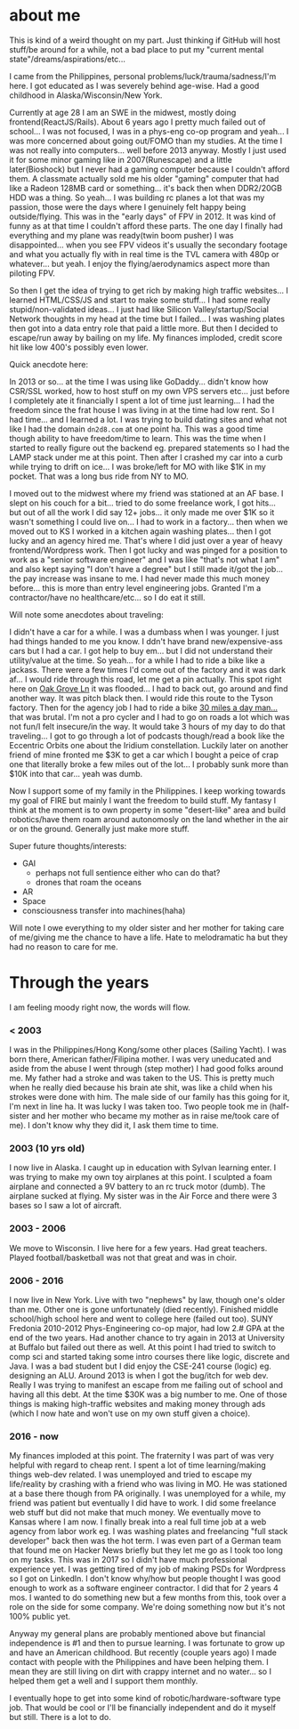 # about me
This is kind of a weird thought on my part. Just thinking if GitHub will host stuff/be around for a while, not a bad place to put my "current mental state"/dreams/aspirations/etc...

I came from the Philippines, personal problems/luck/trauma/sadness/I'm here. I got educated as I was severely behind age-wise. Had a good childhood in Alaska/Wisconsin/New York.

Currently at age 28 I am an SWE in the midwest, mostly doing frontend(ReactJS/Rails). About 6 years ago I pretty much failed out of school... I was not focused, I was in a phys-eng co-op program and yeah... I was more concerned about going out/FOMO than my studies. At the time I was not really into computers... well before 2013 anyway. Mostly I just used it for some minor gaming like in 2007(Runescape) and a little later(Bioshock) but I never had a gaming computer because I couldn't afford them. A classmate actually sold me his older "gaming" computer that had like a Radeon 128MB card or something... it's back then when DDR2/20GB HDD was a thing. So yeah... I was building rc planes a lot that was my passion, those were the days where I genuinely felt happy being outside/flying. This was in the "early days" of FPV in 2012. It was kind of funny as at that time I couldn't afford these parts. The one day I finally had everything and my plane was ready(twin boom pusher) I was disappointed... when you see FPV videos it's usually the secondary footage and what you actually fly with in real time is the TVL camera with 480p or whatever... but yeah. I enjoy the flying/aerodynamics aspect more than piloting FPV.

So then I get the idea of trying to get rich by making high traffic websites... I learned HTML/CSS/JS and start to make some stuff... I had some really stupid/non-validated ideas... I just had like Silicon Valley/startup/Social Network thoughts in my head at the time but I failed... I was washing plates then got into a data entry role that paid a little more. But then I decided to escape/run away by bailing on my life. My finances imploded, credit score hit like low 400's possibly even lower.

Quick anecdote here:

In 2013 or so... at the time I was using like GoDaddy... didn't know how CSR/SSL worked, how to host stuff on my own VPS servers etc... just before I completely ate it financially I spent a lot of time just learning... I had the freedom since the frat house I was living in at the time had low rent. So I had time... and I learned a lot. I was trying to build dating sites and what not like I had the domain `dn2d8.com` at one point ha. This was a good time though ability to have freedom/time to learn. This was the time when I started to really figure out the backend eg. prepared statements so I had the LAMP stack under me at this point. Then after I crashed my car into a curb while trying to drift on ice... I was broke/left for MO with like $1K in my pocket. That was a long bus ride from NY to MO.

I moved out to the midwest where my friend was stationed at an AF base. I slept on his couch for a bit... tried to do some freelance work, I got hits... but out of all the work I did say 12+ jobs... it only made me over $1K so it wasn't something I could live on... I had to work in a factory... then when we moved out to KS I worked in a kitchen again washing plates... then I got lucky and an agency hired me. That's where I did just over a year of heavy frontend/Wordpress work. Then I got lucky and was pinged for a position to work as a "senior software engineer" and I was like "that's not what I am" and also kept saying "I don't have a degree" but I still made it/got the job... the pay increase was insane to me. I had never made this much money before... this is more than entry level engineering jobs. Granted I'm a contractor/have no healthcare/etc... so I do eat it still.

Will note some anecdotes about traveling:

I didn't have a car for a while. I was a dumbass when I was younger. I just had things handed to me you know. I ddn't have brand new/expensive-ass cars but I had a car. I got help to buy em... but I did not understand their utility/value at the time. So yeah... for a while I had to ride a bike like a jackass. There were a few times I'd come out of the factory and it was dark af... I would ride through this road, let me get a pin actually. This spot right here on [Oak Grove Ln](https://www.google.com/maps/place/38%C2%B043'58.7%22N+93%C2%B017'23.0%22W/@38.7329671,-93.2908243,456m/data=!3m2!1e3!4b1!4m23!1m16!4m15!1m6!1m2!1s0x87c385eeebe054e5:0x81c1a5a5ac747a1c!2s616+S+Barrett+Ave,+Sedalia,+MO+65301!2m2!1d-93.2447903!2d38.7060427!1m6!1m2!1s0x87c38e6c58680557:0xd27a297ca60ed68e!2sTyson+Foods+Inc.,+Whitfield+Road,+Sedalia,+MO!2m2!1d-93.322436!2d38.7500737!3e0!3m5!1s0x0:0x0!7e2!8m2!3d38.7329646!4d-93.2897305) it was flooded... I had to back out, go around and find another way. It was pitch black then. I would ride this route to the Tyson factory. Then for the agency job I had to ride a bike [30 miles a day man...](https://imgur.com/cOZWquX) that was brutal. I'm not a pro cycler and I had to go on roads a lot which was not fun/I felt insecure/in the way. It would take 3 hours of my day to do that traveling... I got to go through a lot of podcasts though/read a book like the Eccentric Orbits one about the Iridium constellation. Luckily later on another friend of mine fronted me $3K to get a car which I bought a peice of crap one that literally broke a few miles out of the lot... I probably sunk more than $10K into that car... yeah was dumb.

Now I support some of my family in the Philippines. I keep working towards my goal of FIRE but mainly I want the freedom to build stuff. My fantasy I think at the moment is to own property in some "desert-like" area and build robotics/have them roam around autonomosly on the land whether in the air or on the ground. Generally just make more stuff.

Super future thoughts/interests:

* GAI
  * perhaps not full sentience either who can do that?
  * drones that roam the oceans
* AR
* Space
* consciousness transfer into machines(haha)

Will note I owe everything to my older sister and her mother for taking care of me/giving me the chance to have a life. Hate to melodramatic ha but they had no reason to care for me.

# Through the years
I am feeling moody right now, the words will flow.

### < 2003
I was in the Philippines/Hong Kong/some other places (Sailing Yacht). I was born there, American father/Filipina mother. I was very uneducated and aside from the abuse I went through (step mother) I had good folks around me. My father had a stroke and was taken to the US. This is pretty much when he really died because his brain ate shit, was like a child when his strokes were done with him. The male side of our family has this going for it, I'm next in line ha. It was lucky I was taken too. Two people took me in (half-sister and her mother who became my mother as in raise me/took care of me). I don't know why they did it, I ask them time to time.

### 2003 (10 yrs old)
I now live in Alaska. I caught up in education with Sylvan learning enter. I was trying to make my own toy airplanes at this point. I sculpted a foam airplane and connected a 9V battery to an rc truck motor (dumb). The airplane sucked at flying. My sister was in the Air Force and there were 3 bases so I saw a lot of aircraft.

### 2003 - 2006
We move to Wisconsin. I live here for a few years. Had great teachers. Played football/basketball was not that great and was in choir.

### 2006 - 2016
I now live in New York. Live with two "nephews" by law, though one's older than me. Other one is gone unfortunately (died recently). Finished middle school/high school here and went to college here (failed out too). SUNY Fredonia 2010-2012 Phys-Engineering co-op major, had low 2.# GPA at the end of the two years. Had another chance to try again in 2013 at University at Buffalo but failed out there as well. At this point I had tried to switch to comp sci and started taking some intro courses there like logic, discrete and Java. I was a bad student but I did enjoy the CSE-241 course (logic) eg. designing an ALU. Around 2013 is when I got the bug/itch for web dev. Really I was trying to manifest an escape from me failing out of school and having all this debt. At the time $30K was a big number to me. One of those things is making high-traffic websites and making money through ads (which I now hate and won't use on my own stuff given a choice).

### 2016 - now
My finances imploded at this point. The fraternity I was part of was very helpful with regard to cheap rent. I spent a lot of time learning/making things web-dev related. I was unemployed and tried to escape my life/reality by crashing with a friend who was living in MO. He was stationed at a base there though from PA originally. I was unemployed for a while, my friend was patient but eventually I did have to work. I did some freelance web stuff but did not make that much money. We eventually move to Kansas where I am now. I finally break into a real full time job at a web agency from labor work eg. I was washing plates and freelancing "full stack developer" back then was the hot term. I was even part of a German team that found me on Hacker News briefly but they let me go as I took too long on my tasks. This was in 2017 so I didn't have much professional experience yet. I was getting tired of my job of making PSDs for Wordpress so I got on LinkedIn. I don't know why/how but people thought I was good enough to work as a software engineer contractor. I did that for 2 years 4 mos. I wanted to do something new but a few months from this, took over a role on the side for some company. We're doing something now but it's not 100% public yet.

Anyway my general plans are probably mentioned above but financial independence is #1 and then to pursue learning. I was fortunate to grow up and have an American childhood. But recently (couple years ago) I made contact with people with the Philippines and have been helping them. I mean they are still living on dirt with crappy internet and no water... so I helped them get a well and I support them monthly.

I eventually hope to get into some kind of robotic/hardware-software type job. That would be cool or I'll be financially independent and do it myself but still. There is a lot to do.
